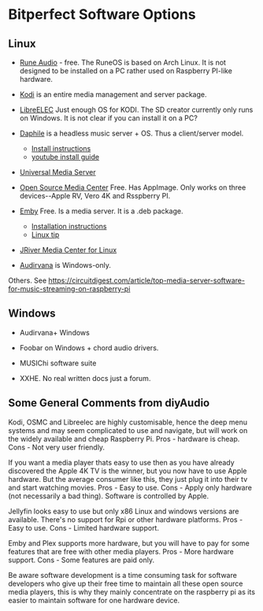 # Bitperfect Software Options

## Linux

- [Rune Audio](https://www.runeaudio.com/) - free. The RuneOS is based on Arch Linux.
   It is not designed to be installed on a PC rather used on Raspberry PI-like hardware.

- [Kodi](https://kodi.tv) is an entire media management and server package. 

- [LibreELEC](https://libreelec.tv/) Just enough OS for KODI. The SD creator currently only runs on Windows. 
   It is not clear if you can install it on a PC?

- [Daphile](https://daphile.com/) is a headless music server + OS. Thus a client/server model.
  - [Install instructions](https://daphile.com/download/DaphileInstallation.pdf) 
  - [youtube install guide](https://www.youtube.com/watch?v=iydBilo5UXI)

- [Universal Media Server](https://www.universalmediaserver.com/download/)

- [Open Source Media Center](https://osmc.tv) Free. Has AppImage.
  Only works on three devices--Apple RV, Vero 4K and Rsspberry PI.

- [Emby](https://emby.media/linux-server.html) Free. Is a media server. It is a .deb package.
  - [Installation instructions](https://emby.media/support/articles/Installation.html)
  - [Linux tip](https://emby.media/support/articles/Linux.html)

- [JRiver Media Center for Linux](https://yabb.jriver.com/interact/index.php/topic,134152.0.html?PHPSESSID=rhveois6o75ro6639ebqvlmp81)
- [Audirvana](https://audirvana.com/) is Windows-only.

Others. See <https://circuitdigest.com/article/top-media-server-software-for-music-streaming-on-raspberry-pi>

## Windows

- Audirvana+ Windows

- Foobar on Windows + chord audio drivers.

- MUSIChi software suite

- XXHE. No real written docs just a forum.


## Some General Comments from diyAudio

Kodi, OSMC and Libreelec are highly customisable, hence the deep menu systems and may seem complicated to use and navigate, but will work on the widely available and cheap Raspberry Pi. 
Pros - hardware is cheap.
Cons - Not very user friendly.

If you want a media player thats easy to use then as you have already discovered the Apple 4K TV is the winner, but you now have to use Apple hardware. But the average consumer like this, they just plug it into their tv and start watching movies. 
Pros - Easy to use.
Cons - Apply only hardware (not necessarily a bad thing). Software is controlled by Apple.

Jellyfin looks easy to use but only x86 Linux and windows versions are available. There's no support for Rpi or other hardware platforms. 
Pros - Easy to use.
Cons - Limited hardware support.

Emby and Plex supports more hardware, but you will have to pay for some features that are free with other media players. 
Pros - More hardware support.
Cons - Some features are paid only.

Be aware software development is a time consuming task for software developers who give up their free time to maintain all these open source media players, this is why they mainly concentrate on the raspberry pi as its easier to maintain software for one hardware device.
 
